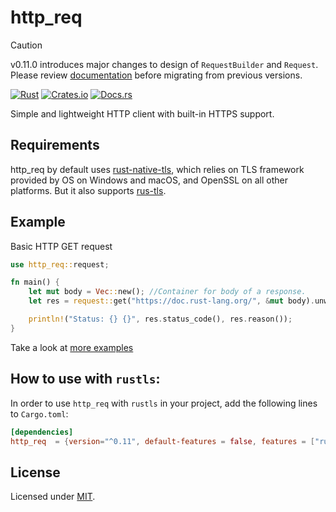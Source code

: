 # http_req
> [!CAUTION]
> v0.11.0 introduces major changes to design of `RequestBuilder` and `Request`. Please review [documentation](https://docs.rs/http_req/0.11.0/http_req/) before migrating from previous versions.

[![Rust](https://github.com/jayjamesjay/http_req/actions/workflows/rust.yml/badge.svg)](https://github.com/jayjamesjay/http_req/actions/workflows/rust.yml)
[![Crates.io](https://img.shields.io/badge/crates.io-v0.11.0-orange.svg?longCache=true)](https://crates.io/crates/http_req)
[![Docs.rs](https://docs.rs/http_req/badge.svg)](https://docs.rs/http_req/0.11.0/http_req/)

Simple and lightweight HTTP client with built-in HTTPS support.

## Requirements
http_req by default uses [rust-native-tls](https://github.com/sfackler/rust-native-tls),
which relies on TLS framework provided by OS on Windows and macOS, and OpenSSL
on all other platforms. But it also supports [rus-tls](https://crates.io/crates/rustls).

## Example
Basic HTTP GET request
```rust
use http_req::request;

fn main() {
    let mut body = Vec::new(); //Container for body of a response.
    let res = request::get("https://doc.rust-lang.org/", &mut body).unwrap();

    println!("Status: {} {}", res.status_code(), res.reason());
}
```

Take a look at [more examples](https://github.com/jayjamesjay/http_req/tree/master/examples)

## How to use with `rustls`:
In order to use `http_req` with `rustls` in your project, add the following lines to `Cargo.toml`:
```toml
[dependencies]
http_req  = {version="^0.11", default-features = false, features = ["rust-tls"]}
```

## License
Licensed under [MIT](https://github.com/jayjamesjay/http_req/blob/master/LICENSE).
